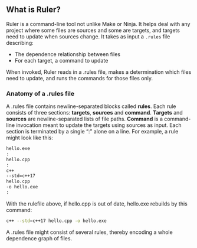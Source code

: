 ## What is Ruler?

Ruler is a command-line tool not unlike Make or Ninja.  It helps deal with any project where some files are sources and some are targets, and targets need to update when sources change.  It takes as input a `.rules` file describing:

- The dependence relationship between files
- For each target, a command to update

When invoked, Ruler reads in a .rules file, makes a determination which files need to update, and runs the commands for those files only.


### Anatomy of a .rules file

A .rules file contains newline-separated blocks called <b>rules</b>.  Each rule consists of three sections: <b>targets</b>, <b>sources</b> and <b>command</b>.  <b>Targets</b> and <b>sources</b> are newline-separated lists of file paths.  <b>Command</b> is a command-line invocation meant to update the targets using sources as input.  Each section is terminated by a single “:” alone on a line.  For example, a rule might look like this:

```txt
hello.exe
:
hello.cpp
:
c++
--std=c++17
hello.cpp
-o hello.exe
:
```

With the rulefile above, if hello.cpp is out of date, hello.exe rebuilds by this command:

```sh
c++ --std=c++17 hello.cpp -o hello.exe
```

A .rules file might consist of several rules, thereby encoding a whole dependence graph of files.
